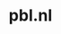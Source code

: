 ---
layout: post
title: "pbl.nl"
internal_url: "/dutchgov/pbl.nl.html"
subdomains_count: 40
all_subdomains_count: 79
urls_count: 20
ssl_rank: 0
http_rank: 59.75
url_link: /data/pbl.nl/urls.txt
all_subdomains_link: /data/pbl.nl/all_subdomains.txt
subdomains_link: /data/pbl.nl/subdomains.txt
categories: dutchgov
---